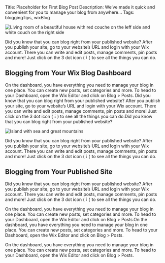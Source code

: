 Title: Placeholder for First Blog Post
Description: We’ve made it quick and convenient for you to manage your blog from anywhere...
Tags: bloggingTips, wixBlog

![Living room of a beautiful house with red couche on the leff side and white couch on the right side](../assets/img/house-image.avif)

Did you know that you can blog right from your published website? After you publish your site, go to your website’s URL and login with your Wix account. There you can write and edit posts, manage comments, pin posts and more! Just click on the 3 dot icon ( ⠇) to see all the things you can do.

## Blogging from Your Wix Blog Dashboard

On the dashboard, you have everything you need to manage your blog in one place. You can create new posts, set categories and more. To head to your Dashboard, open the Wix Editor and click on Blog > Posts.
Did you know that you can blog right from your published website? After you publish your site, go to your website’s URL and login with your Wix account. There you can write and edit posts, manage comments, pin posts and more! Just click on the 3 dot icon ( ⠇) to see all the things you can do.Did you know that you can blog right from your published website?

![Island with sea and great mountains](../assets/img/island.avif)

Did you know that you can blog right from your published website? After you publish your site, go to your website’s URL and login with your Wix account. There you can write and edit posts, manage comments, pin posts and more! Just click on the 3 dot icon ( ⠇) to see all the things you can do.

## Blogging from Your Published Site

Did you know that you can blog right from your published website? After you publish your site, go to your website’s URL and login with your Wix account. There you can write and edit posts, manage comments, pin posts and more! Just click on the 3 dot icon ( ⠇) to see all the things you can do.

On the dashboard, you have everything you need to manage your blog in one place. You can create new posts, set categories and more. To head to your Dashboard, open the Wix Editor and click on Blog > Posts.On the dashboard, you have everything you need to manage your blog in one place. You can create new posts, set categories and more. To head to your Dashboard, open the Wix Editor and click on Blog > Posts.

On the dashboard, you have everything you need to manage your blog in one place. You can create new posts, set categories and more. To head to your Dashboard, open the Wix Editor and click on Blog > Posts.
